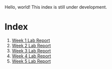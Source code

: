 Hello, world!
This index is still under development.

# Index
1. [Week 1 Lab Report](https://mlb004.github.io/cse15l-lab-reports/week-1-lab-report)
2. [Week 2 Lab Report](https://mlb004.github.io/cse15l-lab-reports/week-2-lab-report.html)
3. [Week 3 Lab Report](https://mlb004.github.io/cse15l-lab-reports/week-3-lab-report.html)
4. [Week 4 Lab Report](https://mlb004.github.io/cse15l-lab-reports/week-4-lab-report.html)
5. [Week 5 Lab Report](https://mlb004.github.io/cse15l-lab-reports/week-5-lab-report.html)
